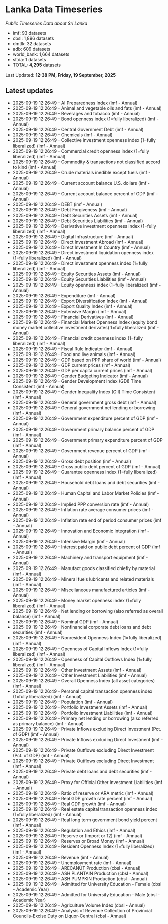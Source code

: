 # Lanka Data Timeseries
*Public Timeseries Data about Sri Lanka*

* imf: 93 datasets
* cbsl: 1,896 datasets
* dmtlk: 32 datasets
* adb: 609 datasets
* world_bank: 1,664 datasets
* sltda: 1 datasets
* TOTAL: **4,295** datasets

Last Updated: **12:38 PM, Friday, 19 September, 2025**

## Latest updates

* 2025-09-19 12:26:49 - AI Preparedness Index (imf - Annual)
* 2025-09-19 12:26:49 - Animal and vegetable oils and fats (imf - Annual)
* 2025-09-19 12:26:49 - Beverages and tobacco (imf - Annual)
* 2025-09-19 12:26:49 - Bond openness index (1=fully liberalized) (imf - Annual)
* 2025-09-19 12:26:49 - Central Government Debt (imf - Annual)
* 2025-09-19 12:26:49 - Chemicals (imf - Annual)
* 2025-09-19 12:26:49 - Collective investment openness index (1=fully liberalized) (imf - Annual)
* 2025-09-19 12:26:49 - Commercial credit openness index (1=fully liberalized) (imf - Annual)
* 2025-09-19 12:26:49 - Commodity & transactions not classified accord to kind (imf - Annual)
* 2025-09-19 12:26:49 - Crude materials inedible except fuels (imf - Annual)
* 2025-09-19 12:26:49 - Current account balance U.S. dollars (imf - Annual)
* 2025-09-19 12:26:49 - Current account balance percent of GDP (imf - Annual)
* 2025-09-19 12:26:49 - DEBT (imf - Annual)
* 2025-09-19 12:26:49 - Debt Forgiveness (imf - Annual)
* 2025-09-19 12:26:49 - Debt Securities Assets (imf - Annual)
* 2025-09-19 12:26:49 - Debt Securities Liabilities (imf - Annual)
* 2025-09-19 12:26:49 - Derivative investment openness index (1=fully liberalized) (imf - Annual)
* 2025-09-19 12:26:49 - Digital Infrastructure (imf - Annual)
* 2025-09-19 12:26:49 - Direct Investment Abroad (imf - Annual)
* 2025-09-19 12:26:49 - Direct Investment In Country (imf - Annual)
* 2025-09-19 12:26:49 - Direct investment liquidation openness index (1=fully liberalized) (imf - Annual)
* 2025-09-19 12:26:49 - Direct investment openness index (1=fully liberalized) (imf - Annual)
* 2025-09-19 12:26:49 - Equity Securities Assets (imf - Annual)
* 2025-09-19 12:26:49 - Equity Securities Liabilities (imf - Annual)
* 2025-09-19 12:26:49 - Equity openness index (1=fully liberalized) (imf - Annual)
* 2025-09-19 12:26:49 - Expenditure (imf - Annual)
* 2025-09-19 12:26:49 - Export Diversification Index (imf - Annual)
* 2025-09-19 12:26:49 - Export Quality Index (imf - Annual)
* 2025-09-19 12:26:49 - Extensive Margin (imf - Annual)
* 2025-09-19 12:26:49 - Financial Derivatives (imf - Annual)
* 2025-09-19 12:26:49 - Financial Market Openness Index (equity bond money market collective investment derivates) 1=fully liberalized (imf - Annual)
* 2025-09-19 12:26:49 - Financial credit openness index (1=fully liberalized) (imf - Annual)
* 2025-09-19 12:26:49 - Fiscal Rule Indicator (imf - Annual)
* 2025-09-19 12:26:49 - Food and live animals (imf - Annual)
* 2025-09-19 12:26:49 - GDP based on PPP share of world (imf - Annual)
* 2025-09-19 12:26:49 - GDP current prices (imf - Annual)
* 2025-09-19 12:26:49 - GDP per capita current prices (imf - Annual)
* 2025-09-19 12:26:49 - Gender Budgeting Indicator (imf - Annual)
* 2025-09-19 12:26:49 - Gender Development Index (GDI) Time Consistent (imf - Annual)
* 2025-09-19 12:26:49 - Gender Inequality Index (GII) Time Consistent (imf - Annual)
* 2025-09-19 12:26:49 - General government gross debt (imf - Annual)
* 2025-09-19 12:26:49 - General government net lending or borrowing (imf - Annual)
* 2025-09-19 12:26:49 - Government expenditure percent of GDP (imf - Annual)
* 2025-09-19 12:26:49 - Government primary balance percent of GDP (imf - Annual)
* 2025-09-19 12:26:49 - Government primary expenditure percent of GDP (imf - Annual)
* 2025-09-19 12:26:49 - Government revenue percent of GDP (imf - Annual)
* 2025-09-19 12:26:49 - Gross debt position (imf - Annual)
* 2025-09-19 12:26:49 - Gross public debt percent of GDP (imf - Annual)
* 2025-09-19 12:26:49 - Guarantee openness index (1=fully liberalized) (imf - Annual)
* 2025-09-19 12:26:49 - Household debt loans and debt securities (imf - Annual)
* 2025-09-19 12:26:49 - Human Capital and Labor Market Policies (imf - Annual)
* 2025-09-19 12:26:49 - Implied PPP conversion rate (imf - Annual)
* 2025-09-19 12:26:49 - Inflation rate average consumer prices (imf - Annual)
* 2025-09-19 12:26:49 - Inflation rate end of period consumer prices (imf - Annual)
* 2025-09-19 12:26:49 - Innovation and Economic Integration (imf - Annual)
* 2025-09-19 12:26:49 - Intensive Margin (imf - Annual)
* 2025-09-19 12:26:49 - Interest paid on public debt percent of GDP (imf - Annual)
* 2025-09-19 12:26:49 - Machinery and transport equipment (imf - Annual)
* 2025-09-19 12:26:49 - Manufact goods classified chiefly by material (imf - Annual)
* 2025-09-19 12:26:49 - Mineral fuels lubricants and related materials (imf - Annual)
* 2025-09-19 12:26:49 - Miscellaneous manufactured articles (imf - Annual)
* 2025-09-19 12:26:49 - Money market openness index (1=fully liberalized) (imf - Annual)
* 2025-09-19 12:26:49 - Net lending or borrowing (also referred as overall balance) (imf - Annual)
* 2025-09-19 12:26:49 - Nominal GDP (imf - Annual)
* 2025-09-19 12:26:49 - Nonfinancial corporate debt loans and debt securities (imf - Annual)
* 2025-09-19 12:26:49 - Nonresident Openness Index (1=fully liberalized) (imf - Annual)
* 2025-09-19 12:26:49 - Openness of Capital Inflows Index (1=fully liberalized) (imf - Annual)
* 2025-09-19 12:26:49 - Openness of Capital Outflows Index (1=fully liberalized) (imf - Annual)
* 2025-09-19 12:26:49 - Other Investment Assets (imf - Annual)
* 2025-09-19 12:26:49 - Other Investment Liabilities (imf - Annual)
* 2025-09-19 12:26:49 - Overall Openness Index (all asset categories) (imf - Annual)
* 2025-09-19 12:26:49 - Personal capital transaction openness index (1=fully liberalized) (imf - Annual)
* 2025-09-19 12:26:49 - Population (imf - Annual)
* 2025-09-19 12:26:49 - Portfolio Investment Assets (imf - Annual)
* 2025-09-19 12:26:49 - Portfolio Investment Liabilities (imf - Annual)
* 2025-09-19 12:26:49 - Primary net lending or borrowing (also referred as primary balance) (imf - Annual)
* 2025-09-19 12:26:49 - Private Inflows excluding Direct Investment (Pct. of GDP) (imf - Annual)
* 2025-09-19 12:26:49 - Private Inflows excluding Direct Investment (imf - Annual)
* 2025-09-19 12:26:49 - Private Outflows excluding Direct Investment (Pct. of GDP) (imf - Annual)
* 2025-09-19 12:26:49 - Private Outflows excluding Direct Investment (imf - Annual)
* 2025-09-19 12:26:49 - Private debt loans and debt securities (imf - Annual)
* 2025-09-19 12:26:49 - Proxy for Official Other Investment Liabilities (imf - Annual)
* 2025-09-19 12:26:49 - Ratio of reserve or ARA metric (imf - Annual)
* 2025-09-19 12:26:49 - Real GDP growth rate percent (imf - Annual)
* 2025-09-19 12:26:49 - Real GDP growth (imf - Annual)
* 2025-09-19 12:26:49 - Real estate capital transaction openness index (1=fully liberalized) (imf - Annual)
* 2025-09-19 12:26:49 - Real long term government bond yield percent (imf - Annual)
* 2025-09-19 12:26:49 - Regulation and Ethics (imf - Annual)
* 2025-09-19 12:26:49 - Reserve or (Import or 12) (imf - Annual)
* 2025-09-19 12:26:49 - Reserves or Broad Money (imf - Annual)
* 2025-09-19 12:26:49 - Resident Openness Index (1=fully liberalized) (imf - Annual)
* 2025-09-19 12:26:49 - Revenue (imf - Annual)
* 2025-09-19 12:26:49 - Unemployment rate (imf - Annual)
* 2025-09-19 12:26:49 - ARECANUT Production (cbsl - Annual)
* 2025-09-19 12:26:49 - ASH PLANTAIN Production (cbsl - Annual)
* 2025-09-19 12:26:49 - ASH PUMPKIN Production (cbsl - Annual)
* 2025-09-19 12:26:49 - Admitted for University Education - Female (cbsl - Academic Year)
* 2025-09-19 12:26:49 - Admitted for University Education - Male (cbsl - Academic Year)
* 2025-09-19 12:26:49 - Agriculture Volume Index (cbsl - Annual)
* 2025-09-19 12:26:49 - Analysis of Revenue Collection of Provincial Councils-Excise Duty on Liquor-Central (cbsl - Annual)